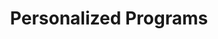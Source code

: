 ---
layout: services
slug: programs
title: Personalized Programs
sub-title: Coming Soon in January 2024! 
summary: Embark on the Pathways to Wisdoms’ personalized programs for professionals and organizations to enhance your wellness offerings. 
description: Leverage the unique benefits of Pathways to Wisdom Courses at Wisdoms’ Way, where your professional needs are met with customized, flexible learning opportunities. As a seasoned practitioner with a rich background in clinical psychology and psychotherapy, I offer a blend of academic knowledge and wisdom traditions from around the globe to craft courses that fit your unique goals and requirements. Whether you're a yoga teacher, therapist, or a healthcare institution, I can tailor these resources to empower your practice and enhance your wellness offerings. Drawing from a diverse set of tools—including mindfulness strategies, compassion-based principles, or chakra balancing techniques—I create dynamic, relevant content. Let's collaborate to illuminate your path to wisdom and elevate your professional journey.
featured-image: /uploads/Courses_img_resized.jpg
what-to-expect:
  - Tarot Reading starts at 15 minutes, $30/15 minutes
  - Astrological Chart Reading 60 minute $150, 45 minutes $120, 30 minutes $75
  - Ex labore exercitation velit ipsum proident reprehenderit enim proident adipisicing anim id adipisicing cupidatat labore.
  - Laborum veniam aute quis consectetur.
faqs:
  - question: Who can benefit from this? 
    answer: Astrologoical chart readings are great resources for therapists and other mental health providers looking to provide guidance for their patients. 
  - question: proident reprehenderit
    answer: veniam aute quis consectetur
  - question: adipisicing laborum consectetur
    answer: non pariatur do cupidatat
  - question: commodo in non pariatur
    answer: reprehenderit enim proident
---